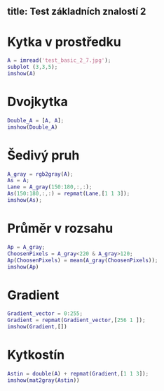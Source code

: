 title: Test základních znalostí 2
--- 
# Kytka v prostředku
 ``` matlab
 A = imread('test_basic_2_7.jpg');
 subplot (3,3,5); 
 imshow(A)
 ```
# Dvojkytka
 ``` matlab
Double_A = [A, A];
imshow(Double_A)
 ```
# Šedivý pruh
 ``` matlab
A_gray = rgb2gray(A);
As = A;
Lane = A_gray(150:180,:,:);
As(150:180,:,:) = repmat(Lane,[1 1 3]);
imshow(As);
 ```
# Průměr v rozsahu
 ``` matlab
Ap = A_gray;
ChoosenPixels = A_gray<220 & A_gray>120;
Ap(ChoosenPixels) = mean(A_gray(ChoosenPixels));
imshow(Ap)
 ```
# Gradient
 ``` matlab
Gradient_vector = 0:255;
Gradient = repmat(Gradient_vector,[256 1 ]);
imshow(Gradient,[])
 ```
# Kytkostín
 ``` matlab
Astin = double(A) + repmat(Gradient,[1 1 3]);
imshow(mat2gray(Astin))
 ```
